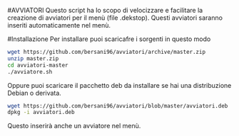 #AVVIATORI
Questo script ha lo scopo di velocizzare e facilitare la creazione di avviatori per il menù (file .dekstop).
Questi avviatori saranno inseriti automaticamente nel menù.

#Installazione
Per installare puoi scaricafre i sorgenti in questo modo
```sh
wget https://github.com/bersani96/avviatori/archive/master.zip
unzip master.zip
cd avviatori-master
./avviatore.sh
```

Oppure puoi scaricare il pacchetto deb da installare se hai una distribuzione Debian o derivata.
```sh
wget https://github.com/bersani96/avviatori/blob/master/avviatori.deb
dpkg -i avviatori.deb
```
Questo inserirà anche un avviatore nel menù.
